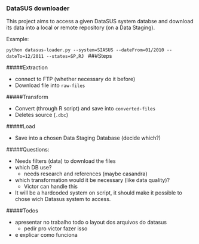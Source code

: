 ### DataSUS downloader
This project aims to access a given DataSUS system databse and download its data into a local or remote repository (on a Data Staging).

Example:
 
`python datasus-loader.py --system=SIASUS --dateFrom=01/2010 --dateTo=12/2011 --states=SP,RJ `
###Steps

#####Extraction

* connect to FTP (whether necessary do it before)
* Download file into `raw-files`

#####Transform
* Convert (through R script) and save into `converted-files`
* Deletes source (`.dbc`)

#####Load
* Save into a chosen Data Staging Database (decide which?)



#####Questions:
* Needs filters (data) to download the files
* which DB use?
    - needs research and references (maybe casandra)
* which transformation would it be necessary (like data quality)?
    - Victor can handle this
* It will be a hardcoded system on script, it should make it possible to chose wich Datasus system to access.


#####Todos
* apresentar no trabalho todo o layout dos arquivos do datasus
    - pedir pro victor fazer isso
* e explicar como funciona


